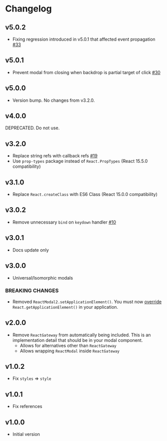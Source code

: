 # Changelog

## v5.0.2
- Fixing regression introduced in v5.0.1 that affected event propagation [#33](https://github.com/cloudflare/react-modal2/pull/33)

## v5.0.1
- Prevent modal from closing when backdrop is partial target of click [#30](https://github.com/cloudflare/react-modal2/pull/30)

## v5.0.0
- Version bump. No changes from v3.2.0.

## v4.0.0
DEPRECATED. Do not use.

## v3.2.0
- Replace string refs with callback refs [#19](https://github.com/cloudflare/react-modal2/pull/19)
- Use `prop-types` package instead of `React.PropTypes` (React 15.5.0 compatibility)

## v3.1.0
- Replace `React.createClass` with ES6 Class (React 15.0.0 compatibility)

## v3.0.2
- Remove unnecessary `bind` on `keydown` handler [#10](https://github.com/cloudflare/react-modal2/pull/10)

## v3.0.1
- Docs update only

## v3.0.0
- Universal/Isomorphic modals

### BREAKING CHANGES
- Removed `ReactModal2.setApplicationElement()`. You must now [override](https://github.com/cloudflare/react-modal2/blob/v3.0.1/README.md#accessibility) `React.getApplicationElement()` in your application.

## v2.0.0
- Remove `ReactGateway` from automatically being included. This is an implementation detail that should be in your modal component.
  - Allows for alternatives other than `ReactGateway`
  - Allows wrapping `ReactModal` inside `ReactGateway`

## v1.0.2
- Fix `styles` => `style`

## v1.0.1
- Fix references

## v1.0.0
- Initial version

